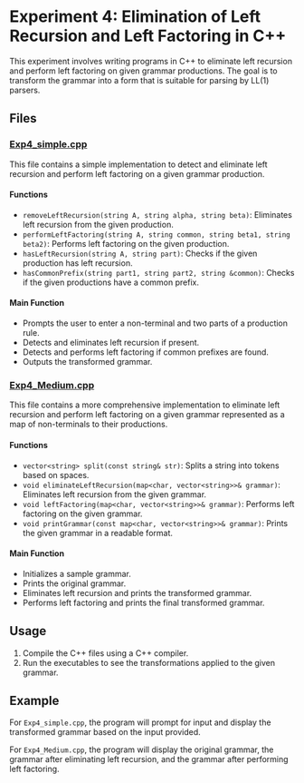 # Experiment 4: Elimination of Left Recursion and Left Factoring in C++

This experiment involves writing programs in C++ to eliminate left recursion and perform left factoring on given grammar productions. The goal is to transform the grammar into a form that is suitable for parsing by LL(1) parsers.

## Files

### [Exp4_simple.cpp](#file:Exp4_simple.cpp-context)

This file contains a simple implementation to detect and eliminate left recursion and perform left factoring on a given grammar production.

#### Functions

- `removeLeftRecursion(string A, string alpha, string beta)`: Eliminates left recursion from the given production.
- `performLeftFactoring(string A, string common, string beta1, string beta2)`: Performs left factoring on the given production.
- `hasLeftRecursion(string A, string part)`: Checks if the given production has left recursion.
- `hasCommonPrefix(string part1, string part2, string &common)`: Checks if the given productions have a common prefix.

#### Main Function

- Prompts the user to enter a non-terminal and two parts of a production rule.
- Detects and eliminates left recursion if present.
- Detects and performs left factoring if common prefixes are found.
- Outputs the transformed grammar.

### [Exp4_Medium.cpp](#file:Exp4_Medium.cpp-context)

This file contains a more comprehensive implementation to eliminate left recursion and perform left factoring on a given grammar represented as a map of non-terminals to their productions.

#### Functions

- `vector<string> split(const string& str)`: Splits a string into tokens based on spaces.
- `void eliminateLeftRecursion(map<char, vector<string>>& grammar)`: Eliminates left recursion from the given grammar.
- `void leftFactoring(map<char, vector<string>>& grammar)`: Performs left factoring on the given grammar.
- `void printGrammar(const map<char, vector<string>>& grammar)`: Prints the given grammar in a readable format.

#### Main Function

- Initializes a sample grammar.
- Prints the original grammar.
- Eliminates left recursion and prints the transformed grammar.
- Performs left factoring and prints the final transformed grammar.

## Usage

1. Compile the C++ files using a C++ compiler.
2. Run the executables to see the transformations applied to the given grammar.

## Example

For `Exp4_simple.cpp`, the program will prompt for input and display the transformed grammar based on the input provided.

For `Exp4_Medium.cpp`, the program will display the original grammar, the grammar after eliminating left recursion, and the grammar after performing left factoring.